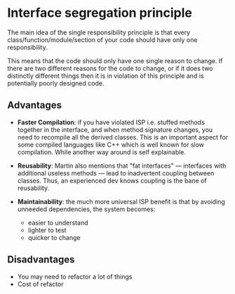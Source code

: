 # Interface segregation principle

The main idea of the single responsibility principle is that every class/function/module/section of your code should have only one responsibility.

This means that the code should only have one single reason to change. If there are two different reasons for the code to change, or if it does two distinctly different things then it is in violation of this principle and is potentially poorly designed code.


## Advantages

- **Faster Compilation**: if you have violated ISP i.e. stuffed methods together in the interface, and when method signature changes, you need to recompile all the derived classes. This is an important aspect for some compiled languages like C++ which is well known for slow compilation. While another way around is self explainable.

- **Reusability**: Martin also mentions that "fat interfaces" — interfaces with additional useless methods — lead to inadvertent coupling between classes. Thus, an experienced dev knows coupling is the bane of reusability.  

- **Maintainability**: the much more universal ISP benefit is that by avoiding unneeded dependencies, the system becomes:
  - easier to understand
  - lighter to test
  - quicker to change

## Disadvantages

- You may need to refactor a lot of things
- Cost of refactor